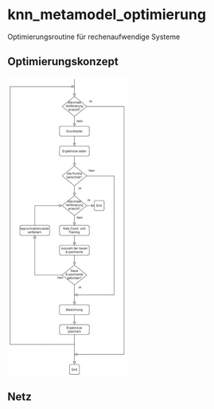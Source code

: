 # knn_metamodel_optimierung
Optimierungsroutine für rechenaufwendige Systeme 

## Optimierungskonzept
<img src="https://github.com/AI-Assistant/knn_metamodel_optimierung/blob/main/AddFiles/optimierungsstruktur.jpg" width="240px">

## Netz

